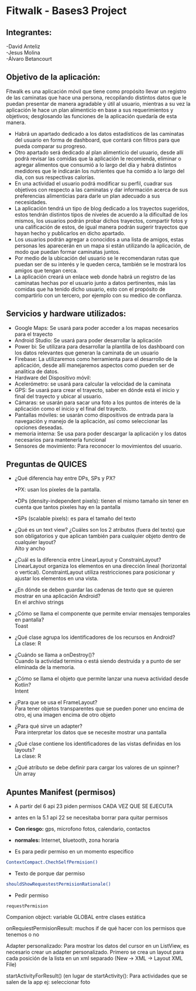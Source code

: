# Fitwalk - Bases3 Project


## Integrantes:  
-David Anteliz  <br>
-Jesus Molina  <br>
-Álvaro Betancourt <br>

## Objetivo de la aplicación:  
Fitwalk es una aplicación móvil que tiene como propósito llevar un registro de las caminatas que hace una persona, recopilando distintos datos que le puedan presentar de manera agradable y útil al usuario, mientras a su vez la aplicación le hace un plan alimenticio en base a sus requerimientos y objetivos; desglosando las funciones de la aplicación quedaría de esta manera.

- Habrá un apartado dedicado a los datos estadísticos de las caminatas del usuario en forma de dashboard, que contará con filtros para que pueda comparar su progreso. <br>
- Otro apartado será dedicado al plan alimenticio del usuario, desde allí podrá revisar las comidas que la aplicación le recomienda, eliminar o agregar alimentos que consumió a lo largo del día y habrá distintos medidores que le indicarán los nutrientes que ha comido a lo largo del día, con sus respectivas calorías. <br>
- En una actividad el usuario podrá modificar su perfil, cuadrar sus objetivos con respecto a las caminatas y dar información acerca de sus preferencias alimenticias para darle un plan adecuado a sus necesidades. <br>
- La aplicación tendrá un tipo de blog dedicado a los trayectos sugeridos, estos tendrán distintos tipos de niveles de acuerdo a la dificultad de los mismos, los usuarios podrán probar dichos trayectos, compartir fotos y una calificación de estos, de igual manera podrán sugerir trayectos que hayan hecho y publicarlos en dicho apartado. <br>
- Los usuarios podrán agregar a conocidos a una lista de amigos, estas personas les aparecerán en un mapa si están utilizando la aplicación, de modo que puedan formar caminatas juntos. <br>
- Por medio de la ubicación del usuario se le recomendaran rutas que puedan ser de su interés y le queden cerca, también se le mostrará los amigos que tengan cerca. <br>
- La aplicación creará un enlace web donde habrá un registro de las caminatas hechas por el usuario junto a datos pertinentes, más las comidas que ha tenido dicho usuario, esto con el propósito de compartirlo con un tercero, por ejemplo con su medico de confianza. <br>

## Servicios y hardware utilizados:    
- Google Maps: Se usará para poder acceder a los mapas necesarios para el trayecto  
- Android Studio: Se usará para poder desarrollar la aplicación   
- Power bi: Se utilizara para desarrollar la plantilla de los dashboard con los datos relevantes que generan la caminata de un usuario   
- Firebase: La utilizaremos como herramienta para el desarrollo de la aplicación, desde allí manejaremos aspectos como pueden ser de analitica de datos.  
- Hardware del Dispositivo móvil:  
- Acelerómetro: se usará para calcular la velocidad de la caminata  
- GPS: Se usará para crear el trayecto, saber en dónde está el inicio y final del trayecto y ubicar al  usuario.  
- Cámaras: se usarán para sacar una foto a los puntos de interés de la aplicación como el inicio y el final del trayecto.  
- Pantallas móviles: se usarán como dispositivos de entrada para la navegación y manejo de la aplicación, así como seleccionar las opciones deseadas.  
- memoria interna: Se usa para poder descargar la aplicación y los datos necesarios para mantenerla funcional  
- Sensores de movimiento: Para reconocer lo movimientos del usuario.  

## Preguntas de QUICES

- ¿Qué diferencia hay entre DPs, SPs y PX?

  •PX: usan los píxeles de la pantalla.

  •DPs (density-independent pixels): tienen el mismo tamaño sin tener en cuenta que tantos pixeles hay en la pantalla

  •SPs (scalable pixels): es para el tamaño del texto

- ¿Qué es un text view? ¿Cuáles son los 2 atributos (fuera del texto) que son obligatorios y que aplican también para cualquier objeto dentro de cualquier layout? <br>
Alto y ancho

- ¿Cuál es la diferencia entre LinearLayout y ConstrainLayout? <br>
LinearLayout organiza los elementos en una dirección lineal (horizontal o vertical). ConstraintLayout utiliza restricciones para posicionar y ajustar los   elementos en una vista.

- ¿En dónde se deben guardar las cadenas de texto que se quieren mostrar en una aplicación Android? <br>
  En el archivo strings

- ¿Cómo se llama el componente que permite enviar mensajes temporales en pantalla? <br>
  Toast

- ¿Qué clase agrupa los identificadores de los recursos en Android? <br>
  La clase: R

- ¿Cuándo se llama a onDestroy()? <br>
  Cuando la actividad termina o está siendo destruida y a punto de ser eliminada de la memoria.

- ¿Cómo se llama el objeto que permite lanzar una nueva actividad desde Kotlin? <br>
  Intent

- ¿Para que se usa el FrameLayout? <br>
  Para tener objetos transparentes que se pueden poner uno encima de otro, ej una imagen encima de otro objeto

- ¿Para qué sirve un adapter? <br>
  Para interpretar los datos que se necesite mostrar una pantalla

- ¿Qué clase contiene los identificadores de las vistas definidas en los layouts? <br>
  La clase: R

- ¿Qué atributo se debe definir para cargar los valores de un spinner? <br>
  Un array

## Apuntes Manifest (permisos)

- A partir del 6 api 23 piden permisos CADA VEZ QUE SE EJECUTA

- antes en la 5.1 api 22 se necesitaba borrar para quitar permisos

- **Con riesgo:** gps, microfono fotos, calendario, contactos

- **normales:** Internet, bluetooth, zona horaria

- Es para pedir permiso en un momento especifico
```bash
ContextCompact.ChechSelfPermision()
```
- Texto de porque dar permiso
```bash
shouldShowRequestestPermisionRationale()
```
- Pedir permiso
```
requestPermision
```


Companion object: variable GLOBAL entre clases estática

onRequiestPermisionResult: muchos if de qué hacer con los permisos que tenemos o no

Adapter personalizado: Para mostrar los datos del cursor en un ListView, es necesario crear un adapter personalizado. Primero se crea un layout para cada posición de la lista en un xml separado (New -> XML -> Layout XML File)

startActivityForResult() (en lugar de startActivity(): Para actividades que se salen de la app ej: seleccionar foto
